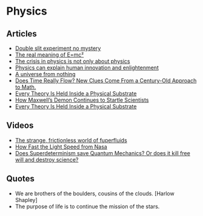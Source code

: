 # Physics

## Articles

- [Double slit experiment no mystery](https://billwadge.wordpress.com/2019/10/25/double-slit-experiment-no-mystery/)
- [The real meaning of E=mc²](https://www.youtube.com/watch?v=Xo232kyTsO0)
- [The crisis in physics is not only about physics](http://backreaction.blogspot.com/2019/10/the-crisis-in-physics-is-not-only-about.html)
- [Physics can explain human innovation and enlightenment](https://qz.com/1316942/physics-can-explain-human-innovation-and-enlightenment/)
- [A universe from nothing](https://www.youtube.com/watch?v=EjaGktVQdNg)
- [Does Time Really Flow? New Clues Come From a Century-Old Approach to Math.](https://www.quantamagazine.org/does-time-really-flow-new-clues-come-from-a-century-old-approach-to-math-20200407/)
- [Every Theory Is Held Inside a Physical Substrate](https://nav.al/substrate)
- [How Maxwell’s Demon Continues to Startle Scientists](https://www.quantamagazine.org/how-maxwells-demon-continues-to-startle-scientists-20210422/)
- [Every Theory Is Held Inside a Physical Substrate](https://nav.al/substrate)

## Videos

- [The strange, frictionless world of fuperfluids](https://www.youtube.com/watch?v=zJblFBwqjPo)
- [How Fast the Light Speed from Nasa](https://www.youtube.com/watch?v=LvH2MVI8idw)
- [Does Superdeterminism save Quantum Mechanics? Or does it kill free will and destroy science?](https://www.youtube.com/watch?v=ytyjgIyegDI)

## Quotes

- We are brothers of the boulders, cousins of the clouds. [Harlow Shapley]
- The purpose of life is to continue the mission of the stars.
